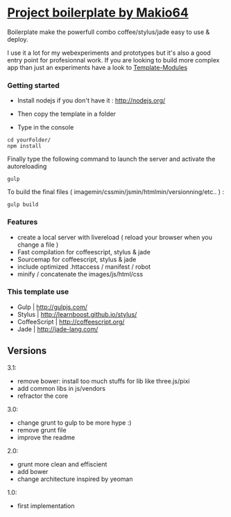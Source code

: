 # [Project boilerplate by Makio64](https://github.com/Makio64/Template)

Boilerplate make the powerfull combo coffee/stylus/jade easy to use & deploy.

I use it a lot for my webexperiments and prototypes but it's also a good entry point for profesionnal work. If you are looking to build more complex app than just an experiments have a look to [Template-Modules](https://github.com/Makio64/Template-Modules)

### Getting started 

- Install nodejs if you don't have it : http://nodejs.org/

- Then copy the template in a folder 
- Type in the console
```shell
cd yourFolder/
npm install
```

Finally type the following command to launch the server and activate the autoreloading
```shell
gulp
```

To build the final files ( imagemin/cssmin/jsmin/htmlmin/versionning/etc.. ) :
```shell
gulp build
```

### Features
- create a local server with livereload ( reload your browser  when you change a file )
- Fast compilation for coffeescript, stylus & jade
- Sourcemap for coffeescript, stylus & jade
- include optimized .httaccess / manifest / robot
- minify / concatenate the images/js/html/css

### This template use
- Gulp | http://gulpjs.com/
- Stylus | http://learnboost.github.io/stylus/
- CoffeeScript | http://coffeescript.org/
- Jade | http://jade-lang.com/

## Versions
3.1:
- remove bower: install too much stuffs for lib like three.js/pixi 
- add common libs in js/vendors
- refractor the core

3.0:
- change grunt to gulp to be more hype :)
- remove grunt file
- improve the readme

2.0:
- grunt more clean and effiscient
- add bower
- change architecture inspired by yeoman

1.0:
- first implementation